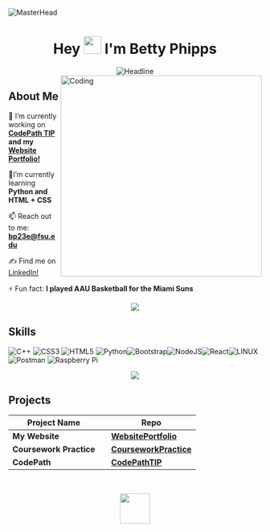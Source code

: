 ![MasterHead](https://i.pinimg.com/originals/7c/7c/87/7c7c87b81457643cfc6f8cc1b107f05c.gif)
<h1 align="center">Hey <img src="https://media.giphy.com/media/hvRJCLFzcasrR4ia7z/giphy.gif" width="35"> I'm Betty Phipps</h1>
 
<div align=center>
        <img src="https://readme-typing-svg.herokuapp.com?color=%236FDA44&size=32&center=true&vCenter=true&width=600&height=50&lines=Computer+Science+Student;Future+Entrepreneur;Tech-Leader;Presentor" alt="Headline" />
    </div>  
    <img align="right" alt="Coding" width="400" src="https://media.tenor.com/aykg8r1O0CkAAAAj/mofupiyo-mofu-piyo.gif">  
  
## About Me

 🔭 I’m currently working on **<a href="https://github.com/bettyp23/CodePathTIP">CodePath TIP</a> and my <a href="https://github.com/bettyp23/WebsitePortfolio">Website Portfolio!</a>**

 🌱I’m currently learning **Python and HTML + CSS**


 📫 Reach out to me: **bp23e@fsu.edu**

 ✍ Find me on <a href="https://www.linkedin.com/in/bettyphipps/">LinkedIn!</a>

 ⚡ Fun fact: **I played AAU Basketball for the Miami Suns**

 <p  align="center">
<img src="https://user-images.githubusercontent.com/73097560/115834477-dbab4500-a447-11eb-908a-139a6edaec5c.gif">             

 ## Skills
![C++](https://img.shields.io/badge/c++-%2300599C.svg?style=flat&logo=c%2B%2B&logoColor=white) ![CSS3](https://img.shields.io/badge/css3-%231572B6.svg?style=flat&logo=css3&logoColor=white) ![HTML5](https://img.shields.io/badge/html5-%23E34F26.svg?style=flat&logo=html5&logoColor=white) ![Python](https://img.shields.io/badge/python-3670A0?style=flat&logo=python&logoColor=ffdd54)![Bootstrap](https://img.shields.io/badge/bootstrap-%23563D7C.svg?style=flat&logo=bootstrap&logoColor=white)![NodeJS](https://img.shields.io/badge/node.js-6DA55F?style=flat&logo=node.js&logoColor=white)![React](https://img.shields.io/badge/react-%2320232a.svg?style=flat&logo=react&logoColor=%2361DAFB)![LINUX](https://img.shields.io/badge/Linux-FCC624?style=flat&logo=linux&logoColor=black) ![Postman](https://img.shields.io/badge/Postman-FF6C37?style=flat&logo=postman&logoColor=white) ![Raspberry Pi](https://img.shields.io/badge/-RaspberryPi-C51A4A?style=flat&logo=Raspberry-Pi)

 <p  align="center">
<img src="https://user-images.githubusercontent.com/73097560/115834477-dbab4500-a447-11eb-908a-139a6edaec5c.gif">          

## Projects 
<div align=center>

| Project Name || Repo |
|---|---|---|
|**My Website** | |[**WebsitePortfolio**](https://github.com/bettyp23/WebsitePortfolio)|
|**Coursework Practice**|  | [**CourseworkPractice**](https://github.com/bettyp23/CourseworkPractice)|
|**CodePath** | | [**CodePathTIP**](https://github.com/bettyp23/CodePathTIP)|
</div>
</br>
 <p  align="center">
<img src="https://github.com/0xAbdulKhalid/0xAbdulKhalid/raw/main/assets/mdImages/thanks.gif" width=60px> 
</p>
